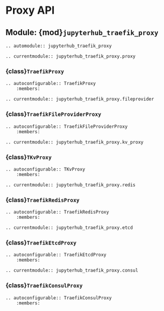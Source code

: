 # Proxy API

## Module: {mod}`jupyterhub_traefik_proxy`

```{eval-rst}
.. automodule:: jupyterhub_traefik_proxy
```

```{eval-rst}
.. currentmodule:: jupyterhub_traefik_proxy.proxy
```

### {class}`TraefikProxy`

```{eval-rst}
.. autoconfigurable:: TraefikProxy
    :members:
```

```{eval-rst}
.. currentmodule:: jupyterhub_traefik_proxy.fileprovider
```

### {class}`TraefikFileProviderProxy`

```{eval-rst}
.. autoconfigurable:: TraefikFileProviderProxy
    :members:
```

```{eval-rst}
.. currentmodule:: jupyterhub_traefik_proxy.kv_proxy
```

### {class}`TKvProxy`

```{eval-rst}
.. autoconfigurable:: TKvProxy
    :members:
```

```{eval-rst}
.. currentmodule:: jupyterhub_traefik_proxy.redis
```

### {class}`TraefikRedisProxy`

```{eval-rst}
.. autoconfigurable:: TraefikRedisProxy
    :members:
```

```{eval-rst}
.. currentmodule:: jupyterhub_traefik_proxy.etcd
```

### {class}`TraefikEtcdProxy`

```{eval-rst}
.. autoconfigurable:: TraefikEtcdProxy
    :members:
```

```{eval-rst}
.. currentmodule:: jupyterhub_traefik_proxy.consul
```

### {class}`TraefikConsulProxy`

```{eval-rst}
.. autoconfigurable:: TraefikConsulProxy
    :members:
```
